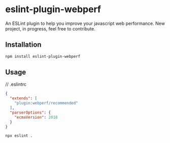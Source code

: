 # eslint-plugin-webperf

An ESLint plugin to help you improve your javascript web performance.
New project, in progress, feel free to contribute.

## Installation
```bash
npm install eslint-plugin-webperf
```

## Usage

// .eslintrc
```json
{
  "extends": [
    "plugin:webperf/recommended"
  ],
  "parserOptions": {
    "ecmaVersion": 2018
  }
}
```

```bash
npx eslint .
```
